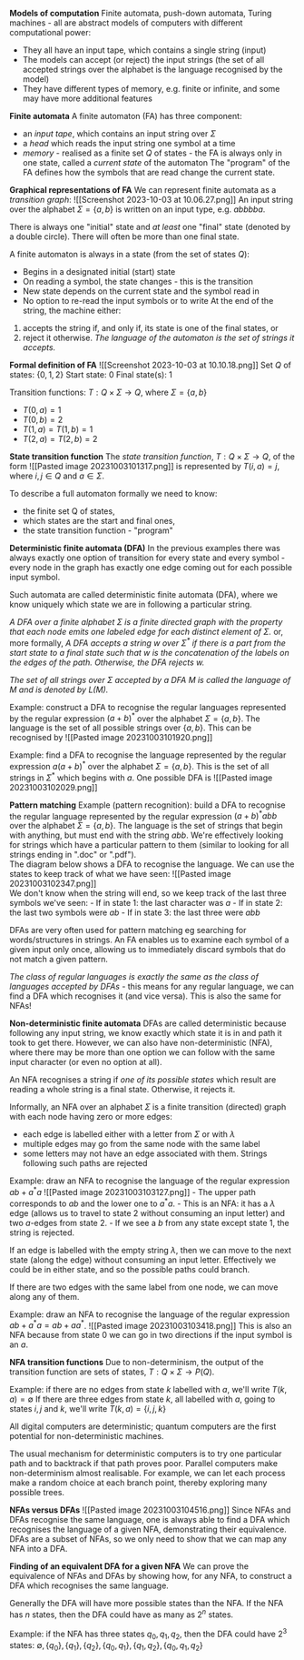 **Models of computation**
Finite automata, push-down automata, Turing machines - all are abstract models of computers with different computational power:
- They all have an input tape, which contains a single string (input)
- The models can accept (or reject) the input strings (the set of all accepted strings over the alphabet is the language recognised by the model)
- They have different types of memory, e.g. finite or infinite, and some may have more additional features

**Finite automata**
A finite automaton (FA) has three component:
- an *input tape*, which contains an input string over $\Sigma$
- a *head* which reads the input string one symbol at a time
- *memory* - realised as a finite set $Q$ of states - the FA is always only in one state, called a *current state* of the automaton
The "program" of the FA defines how the symbols that are read change the current state.

**Graphical representations of FA**
We can represent finite automata as a *transition graph*:
![[Screenshot 2023-10-03 at 10.06.27.png]]
An input string over the alphabet $\Sigma = \{a, b\}$ is written on an input type, e.g. $abbbba$.

There is always one "initial" state and *at least* one "final" state (denoted by a double circle). There will often be more than one final state.

A finite automaton is always in a state (from the set of states $Q$):
- Begins in a designated initial (start) state
- On reading a symbol, the state changes - this is the transition
- New state depends on the current state and the symbol read in
- No option to re-read the input symbols or to write
At the end of the string, the machine either:
1. accepts the string if, and only if, its state is one of the final states, or
2. reject it otherwise.
*The language of the automaton is the set of strings it accepts.*

**Formal definition of FA**
![[Screenshot 2023-10-03 at 10.10.18.png]]
Set $Q$ of states: $\{0, 1, 2\}$
Start state: 0
Final state(s): 1

Transition functions:
$T : Q \times \Sigma \rightarrow Q$, where $\Sigma = \{a, b\}$
- $T(0, a) = 1$
- $T(0, b) = 2$
- $T(1, a) = T(1, b) = 1$
- $T(2, a) = T(2, b) = 2$

**State transition function**
The *state transition function*, $T : Q \times \Sigma \rightarrow Q$, of the form
![[Pasted image 20231003101317.png]]
is represented by $T(i, a) = j$, where $i, j \in Q$ and $a \in \Sigma$.

To describe a full automaton formally we need to know:
- the finite set Q of states,
- which states are the start and final ones,
- the state transition function - "program"

**Deterministic finite automata (DFA)**
In the previous examples there was always exactly one option of transition for every state and every symbol - every node in the graph has exactly one edge coming out for each possible input symbol.

Such automata are called deterministic finite automata (DFA), where we know uniquely which state we are in following a particular string.

*A DFA over a finite alphabet $\Sigma$ is a finite directed graph with the property that each node emits one labeled edge for each distinct element of $\Sigma$.*
or, more formally,
*A DFA accepts a string $w$ over $\Sigma^\ast$ if there is a part from the start state to a final state such that $w$ is the concatenation of the labels on the edges of the path. Otherwise, the DFA rejects $w$.*

*The set of all strings over $\Sigma$ accepted by a DFA $M$ is called the language of $M$ and is denoted by $L(M)$.*

Example: construct a DFA to recognise the regular languages represented by the regular expression $(a + b)^\ast$ over the alphabet $\Sigma = \{a, b\}$.
	The language is the set of all possible strings over $\{a, b\}$. This can be recognised by
	![[Pasted image 20231003101920.png]]

Example: find a DFA to recognise the language represented by the regular expression $a(a + b)^\ast$ over the alphabet $\Sigma = \{a, b\}$.
	This is the set of all strings in $\Sigma^\ast$ which begins with $a$. One possible DFA is
	![[Pasted image 20231003102029.png]]

**Pattern matching**
Example (pattern recognition): build a DFA to recognise the regular language represented by the regular expression $(a + b)^{\ast}abb$ over the alphabet $\Sigma = \{a, b\}$.
	The language is the set of strings that begin with anything, but must end with the string $abb$.
	We're effectively looking for strings which have a particular pattern to them (similar to looking for all strings ending in ".doc" or ".pdf"). <br>
	The diagram below shows a DFA to recognise the language. We can use the states to keep track of what we have seen:
	![[Pasted image 20231003102347.png]] <br> We don't know when the string will end, so we keep track of the last three symbols we've seen:
	- If in state 1: the last character was $a$
	- If in state 2: the last two symbols were $ab$
	- If in state 3: the last three were $abb$

DFAs are very often used for pattern matching eg searching for words/structures in strings. An FA enables us to examine each symbol of a given input only once, allowing us to immediately discard symbols that do not match a given pattern.

*The class of regular languages is exactly the same as the class of languages accepted by DFAs* - this means for any regular language, we can find a DFA which recognises it (and vice versa). This is also the same for NFAs!

**Non-deterministic finite automata**
DFAs are called deterministic because following any input string, we know exactly which state it is in and path it took to get there. However, we can also have non-deterministic (NFA), where there may be more than one option we can follow with the same input character (or even no option at all).

An NFA recognises a string if *one of its possible states* which result are reading a whole string is a final state. Otherwise, it rejects it.

Informally, an NFA over an alphabet $\Sigma$ is a finite transition (directed) graph with each node having zero or more edges:
- each edge is labelled either with a letter from $\Sigma$ or with $\lambda$
- multiple edges may go from the same node with the same label
- some letters may not have an edge associated with them. Strings following such paths are rejected

Example: draw an NFA to recognise the language of the regular expression $ab + a^{\ast}a$
	![[Pasted image 20231003103127.png]]
	- The upper path corresponds to $ab$ and the lower one to $a^{\ast}a$.
	- This is an NFA: it has a $\lambda$ edge (allows us to travel to state 2 without consuming an input letter) and two $a$-edges from state 2.
	- If we see a $b$ from any state except state 1, the string is rejected.

If an edge is labelled with the empty string $\lambda$, then we can move to the next state (along the edge) without consuming an input letter. Effectively we could be in either state, and so the possible paths could branch.

If there are two edges with the same label from one node, we can move along any of them.

Example: draw an NFA to recognise the language of the regular expression $ab + a^{\ast}a = ab + aa^\ast$.
	![[Pasted image 20231003103418.png]]
	This is also an NFA because from state 0 we can go in two directions if the input symbol is an $a$.

**NFA transition functions**
Due to non-determinism, the output of the transition function are sets of states, $T : Q \times \Sigma \rightarrow P(Q)$.

Example: if there are no edges from state $k$ labelled with $a$, we'll write
	$T(k, a) = \emptyset$
	If there are three edges from state $k$, all labelled with $a$, going to states $i, j$ and $k$, we'll write
	$T(k, a) = \{i, j, k\}$

All digital computers are deterministic; quantum computers are the first potential for non-deterministic machines. 

The usual mechanism for deterministic computers is to try one particular path and to backtrack if that path proves poor. Parallel computers make non-determinism almost realisable. For example, we can let each process make a random choice at each branch point, thereby exploring many possible trees.

**NFAs versus DFAs**
![[Pasted image 20231003104516.png]]
Since NFAs and DFAs recognise the same language, one is always able to find a DFA which recognises the language of a given NFA, demonstrating their equivalence. DFAs are a subset of NFAs, so we only need to show that we can map any NFA into a DFA.

**Finding of an equivalent DFA for a given NFA**
We can prove the equivalence of NFAs and DFAs by showing how, for any NFA, to construct a DFA which recognises the same language.

Generally the DFA will have more possible states than the NFA. If the NFA has $n$ states, then the DFA could have as many as $2^n$ states.

Example: if the NFA has three states $q_0, q_1, q_2$, then the DFA could have $2^3$ states:
	$\emptyset, \{q_0\}, \{q_1\}, \{q_2\}, \{q_0, q_1\}, \{q_1, q_2\}, \{q_0, q_1, q_2\}$
	
